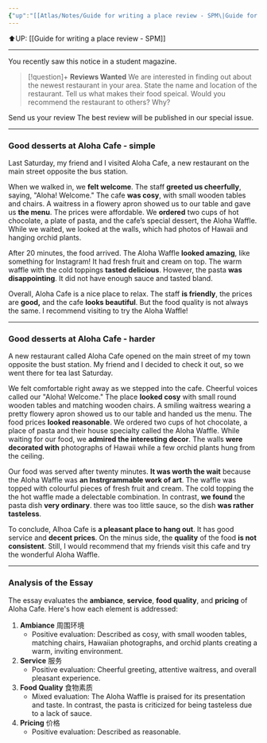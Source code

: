 ```yaml
---
{"up":"[[Atlas/Notes/Guide for writing a place review - SPM\|Guide for writing a place review - SPM]]","dg-publish":true,"permalink":"/atlas/notes/review-positive-a-cafe/","dgPassFrontmatter":true}
---
```


⬆️UP: [[Guide for writing a place review - SPM]]

---

You recently saw this notice in a student magazine.

> [!question]+ **Reviews Wanted**
> We are interested in finding out about the newest restaurant in your area.
> State the name and location of the restaurant. Tell us what makes their food speical.
> Would you recommend the restaurant to others? Why?
 
Send us your review
The best review will be published in our special issue. 

---

### Good desserts at Aloha Cafe - simple

Last Saturday, my friend and I visited Aloha Cafe, a new restaurant on the main street opposite the bus station.

When we walked in, we **felt welcome**. The staff **greeted us cheerfully**, saying, "Aloha! Welcome." The cafe **was cosy**, with small wooden tables and chairs. A waitress in a flowery apron showed us to our table and gave us **the menu**. The prices were affordable. We **ordered** two cups of hot chocolate, a plate of pasta, and the cafe’s special dessert, the Aloha Waffle. While we waited, we looked at the walls, which had photos of Hawaii and hanging orchid plants.

After 20 minutes, the food arrived. The Aloha Waffle **looked amazing**, like something for Instagram! It had fresh fruit and cream on top. The warm waffle with the cold toppings **tasted delicious**. However, the pasta **was disappointing**. It did not have enough sauce and tasted bland.

Overall, Aloha Cafe is a nice place to relax. The staff **is friendly**, the prices are **good,** and the cafe **looks beautiful**. But the food quality is not always the same. I recommend visiting to try the Aloha Waffle!

---
### Good desserts at Aloha Cafe - harder

A new restaurant called Aloha Cafe opened on the main street of my town opposite the bust station. My friend and I decided to check it out, so we went there for tea last Saturday.

We felt comfortable right away as we stepped into the cafe. Cheerful voices called our "Aloha! Welcome." The place **looked cosy** with small round wooden tables and matching wooden chairs. A smiling waitress wearing a pretty flowery apron showed us to our table and handed us the menu. The food prices **looked reasonable**. We ordered two cups of hot chocolate, a place of pasta and their house specialty called the Aloha Waffle. While waiting for our food, we **admired the interesting decor**. The walls **were decorated with** photographs of Hawaii while a few orchid plants hung from the ceiling.

Our food was served after twenty minutes. **It was worth the wait** because the Aloha Waffle was **an Instrgrammable work of art**. The waffle was topped with colourful pieces of fresh fruit and cream. The cold topping the the hot waffle made a delectable combination. In contrast, **we found** the pasta dish **very ordinary**. there was too little sauce, so the dish **was rather tasteless**.

To conclude, Alhoa Cafe is **a pleasant place to hang out**. It has good service and **decent prices**. On the minus side, the **quality** of the food **is not consistent**. Still, I would recommend that my friends visit this cafe and try the wonderful Aloha Waffle. 

---

### Analysis of the Essay

The essay evaluates the **ambiance**, **service**, **food quality**, and **pricing** of Aloha Cafe. Here's how each element is addressed:

1. **Ambiance** 周围环境
    - Positive evaluation: Described as cosy, with small wooden tables, matching chairs, Hawaiian photographs, and orchid plants creating a warm, inviting environment.
2. **Service** 服务
    - Positive evaluation: Cheerful greeting, attentive waitress, and overall pleasant experience.
3. **Food Quality** 食物素质
    - Mixed evaluation: The Aloha Waffle is praised for its presentation and taste. In contrast, the pasta is criticized for being tasteless due to a lack of sauce.
4. **Pricing** 价格
    - Positive evaluation: Described as reasonable.